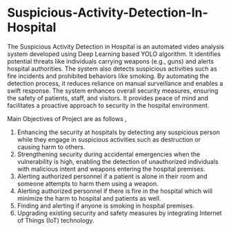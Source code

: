 # Suspicious-Activity-Detection-In-Hospital

The Suspicious Activity Detection in Hospital is an automated video analysis system developed using Deep Learning based YOLO algorithm. It identifies potential threats like individuals carrying weapons (e.g., guns) and alerts hospital authorities. The system also detects suspicious activities such as fire incidents and prohibited behaviors like smoking. By automating the detection process, it reduces reliance on manual surveillance and enables a swift response. The system enhances overall security measures, ensuring the safety of patients, staff, and visitors. It provides peace of mind and facilitates a proactive approach to security in the hospital environment.

Main Objectives of Project are as follows ,
1. Enhancing the security at hospitals by detecting any suspicious person while they engage in suspicious activities such as destruction or causing harm to others.
2. Strengthening security during accidental emergencies when the vulnerability is high, enabling the detection of unauthorized individuals with malicious intent and weapons entering the hospital premises.
3. Alerting authorized personnel if a patient is alone in their room and someone attempts to harm them using a weapon.
4. Alerting authorized personnel if there is fire in the hospital which will minimize the harm to hospital and patients as well.
5. Finding and alerting if anyone is smoking in hospital premises.
6. Upgrading existing security and safety measures by integrating Internet of Things (IoT) technology.

